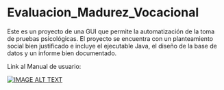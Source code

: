# Evaluacion_Madurez_Vocacional
Este es un proyecto de una GUI que permite la automatización de la toma de pruebas psicológicas. El proyecto se encuentra con un planteamiento social bien justificado e incluye el ejecutable Java, el diseño de la base de datos y un informe bien documentado.

Link al Manual de usuario:

[![IMAGE ALT TEXT](http://img.youtube.com/vi/nCUDm1TXhf8/0.jpg)](http://www.youtube.com/watch?v=nCUDm1TXhf8 "Manual de Usuario - Aplicación de Evaluación de Madurez Vocacional
")
